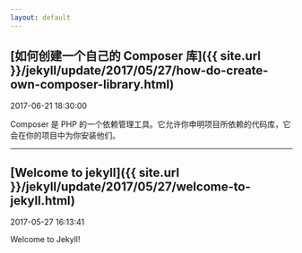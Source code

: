 ```yaml
---
layout: default
---
```


## [如何创建一个自己的 Composer 库]({{ site.url }}/jekyll/update/2017/05/27/how-do-create-own-composer-library.html)

2017-06-21 18:30:00

Composer 是 PHP 的一个依赖管理工具。它允许你申明项目所依赖的代码库，它会在你的项目中为你安装他们。

---

## [Welcome to jekyll]({{ site.url }}/jekyll/update/2017/05/27/welcome-to-jekyll.html)

2017-05-27 16:13:41

Welcome to Jekyll!


